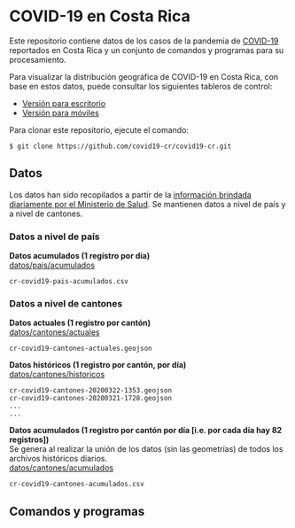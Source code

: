 # COVID-19 en Costa Rica
Este repositorio contiene datos de los casos de la pandemia de [COVID-19](https://es.wikipedia.org/wiki/COVID-19) reportados en Costa Rica y un conjunto de comandos y programas para su procesamiento.

Para visualizar la distribución geográfica de COVID-19 en Costa Rica, con base en estos datos, puede consultar los siguientes tableros de control:

- [Versión para escritorio](https://arcg.is/1HKq9i)
- [Versión para móviles](https://arcg.is/1uTiWT)

Para clonar este repositorio, ejecute el comando:
```terminal
$ git clone https://github.com/covid19-cr/covid19-cr.git
```

## Datos
Los datos han sido recopilados a partir de la [información brindada diariamente por el Ministerio de Salud](https://github.com/covid19-cr/covid19-cr/tree/master/prensa/comunicados-ministerio-salud). Se mantienen datos a nivel de país y a nivel de cantones.

### Datos a nivel de país
**Datos acumulados (1 registro por día)**  
[datos/pais/acumulados](https://github.com/covid19-cr/covid19-cr/tree/master/datos/pais/acumulados)
```
cr-covid19-pais-acumulados.csv
```

### Datos a nivel de cantones
**Datos actuales (1 registro por cantón)**  
[datos/cantones/actuales](https://github.com/covid19-cr/covid19-cr/tree/master/datos/cantones/actuales)
```
cr-covid19-cantones-actuales.geojson
```

**Datos históricos (1 registro por cantón, por día)**  
[datos/cantones/historicos](https://github.com/covid19-cr/covid19-cr/tree/master/datos/cantones/historicos)
```
cr-covid19-cantones-20200322-1353.geojson
cr-covid19-cantones-20200321-1728.geojson
...
...
```

**Datos acumulados (1 registro por cantón por día [i.e. por cada día hay 82 registros])**  
Se genera al realizar la unión de los datos (sin las geometrías) de todos los archivos históricos diarios.  
[datos/cantones/acumulados](https://github.com/covid19-cr/covid19-cr/tree/master/datos/cantones/acumulados)
```
cr-covid19-cantones-acumulados.csv
```

## Comandos y programas
